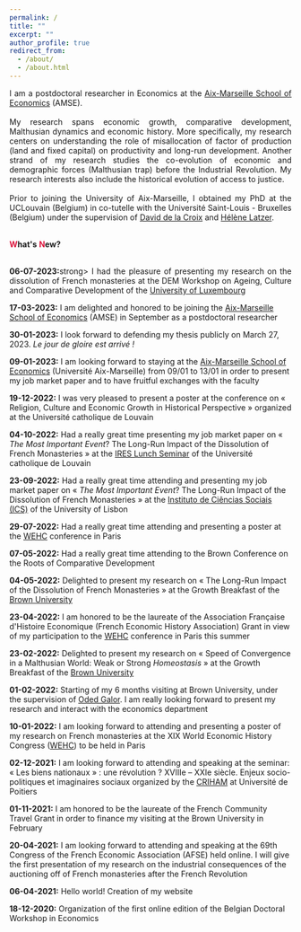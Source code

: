```yaml
---
permalink: /
title: ""
excerpt: ""
author_profile: true
redirect_from: 
  - /about/
  - /about.html
---
```


<div style="text-align: justify"> 
I am a postdoctoral researcher in Economics at the <a href="https://www.amse-aixmarseille.fr/fr" target="_blank">Aix-Marseille School of Economics</a> (AMSE).</div>

<!-- <div style="text-align: justify"> -->
<!-- <br/> <b>I am on the job market in the 2022-2023 academic year and available for interviews.</b></div> -->

<div style="text-align: justify"> 
<br/> My research spans economic growth, comparative development, Malthusian dynamics and economic history. More specifically, my research centers on understanding the role of misallocation of factor of production (land and fixed capital) on productivity and long-run development. Another strand of my research studies the co-evolution of economic and demographic forces (Malthusian trap) before the Industrial Revolution. My research interests also include the historical evolution of access to justice.</div>

<div style="text-align: justify"> 
<br/> Prior to joining the University of Aix-Marseille, I obtained my PhD at the UCLouvain (Belgium) in co-tutelle with the Université Saint-Louis - Bruxelles (Belgium) under the supervision of <a href="https://perso.uclouvain.be/david.delacroix/" target="_blank">David de la Croix</a> and <a href="https://sites.google.com/view/helene-latzer/home" target="_blank">Hélène Latzer</a>.</div>

<br/><span style="color:#dc143c"> **W**</span>**hat's** <span style="color:#dc143c"> **N**</span>**ew?**

<div style="text-align: justify"> 
<br/><strong>06-07-2023:</strong>strong> I had the pleasure of presenting my research on the dissolution of French monasteries at the DEM Workshop on Ageing, Culture and Comparative Development of the <a href="https://wwwfr.uni.lu/fdef/department_of_economics_and_management" target="_blank">University of Luxembourg</a>
</div>

**17-03-2023:** I am delighted and honored to be joining the <a href="https://www.amse-aixmarseille.fr/fr" target="_blank">Aix-Marseille School of Economics</a> (AMSE) in September as a postdoctoral researcher

**30-01-2023:** I look forward to defending my thesis publicly on March 27, 2023. <em>Le jour de gloire est arrivé !</em>

**09-01-2023:** I am looking forward to staying at the <a href="https://www.amse-aixmarseille.fr/en" target="_blank">Aix-Marseille School of Economics</a> (Université Aix-Marseille) from 09/01 to 13/01 in order to present my job market paper and to have fruitful exchanges with the faculty

**19-12-2022:** I was very pleased to present a poster at the conference on « Religion, Culture and Economic Growth in Historical Perspective » organized at the Université catholique de Louvain

**04-10-2022:** Had a really great time presenting my job market paper on « <em>The Most Important Event</em>? The Long-Run Impact of the Dissolution of French Monasteries » at the <a href="https://uclouvain.be/en/calendar/ires" target="_blank">IRES Lunch Seminar</a> of the Université catholique de Louvain

**23-09-2022:** Had a really great time attending and presenting my job market paper on « <em>The Most Important Event</em>? The Long-Run Impact of the Dissolution of French Monasteries » at the <a href="https://www.ics.ulisboa.pt/" target="_blank">Instituto de Ciências Sociais (ICS)</a> of the University of Lisbon

**29-07-2022:** Had a really great time attending and presenting a poster at the <a href="https://www.wehc2022.org/" target="_blank">WEHC</a> conference in Paris 

**07-05-2022:** Had a really great time attending to the Brown Conference on the Roots of Comparative Development

**04-05-2022:** Delighted to present my research on « The Long-Run Impact of the Dissolution of French Monasteries » at the Growth Breakfast of the <a href="https://economics.brown.edu/" target="_blank">Brown University</a>

**23-04-2022:** I am honored to be the laureate of the Association Française d'Histoire Economique (French Economic History Association) Grant in view of my participation to the <a href="https://www.wehc2022.org/" target="_blank">WEHC</a> conference in Paris this summer

**23-02-2022:** Delighted to present my research on « Speed of Convergence in a Malthusian World: Weak or Strong <em>Homeostasis</em> » at the Growth Breakfast of the <a href="https://economics.brown.edu/" target="_blank">Brown University</a>

**01-02-2022:** Starting of my 6 months visiting at Brown University, under the supervision of <a href="https://www.odedgalor.com/" target="_blank">Oded Galor</a>. I am really looking forward to present my research and interact with the economics department

**10-01-2022:** I am looking forward to attending and presenting a poster of my research on French monasteries at the XIX World Economic History Congress (<a href="https://www.wehc2022.org/" target="_blank">WEHC</a>) to be held in Paris

**02-12-2021:** I am looking forward to attending and speaking at the seminar: « Les biens nationaux » : une révolution ? XVIIIe – XXIe siècle. Enjeux socio-politiques et imaginaires sociaux organized by the <a href="https://sha.univ-poitiers.fr/master-histoire-civilisations-patrimoine/colloque-biens-nationaux/" target="_blank">CRIHAM</a> at Université de Poitiers 

**01-11-2021:** I am honored to be the laureate of the French Community Travel Grant in order to finance my visiting at the Brown University in February 

**20-04-2021:** I am looking forward to attending and speaking at the 69th Congress of the French Economic Association (AFSE) held online. I will give the first presentation of my research on the industrial consequences of the auctioning off of French monasteries after the French Revolution

**06-04-2021:** Hello world! Creation of my website 

**18-12-2020:** Organization of the first online edition of the Belgian Doctoral Workshop in Economics




